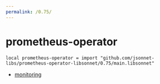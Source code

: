 ```yaml
---
permalink: /0.75/
---
```


# prometheus-operator

```jsonnet
local prometheus-operator = import "github.com/jsonnet-libs/prometheus-operator-libsonnet/0.75/main.libsonnet"
```



* [monitoring](monitoring/index.md)